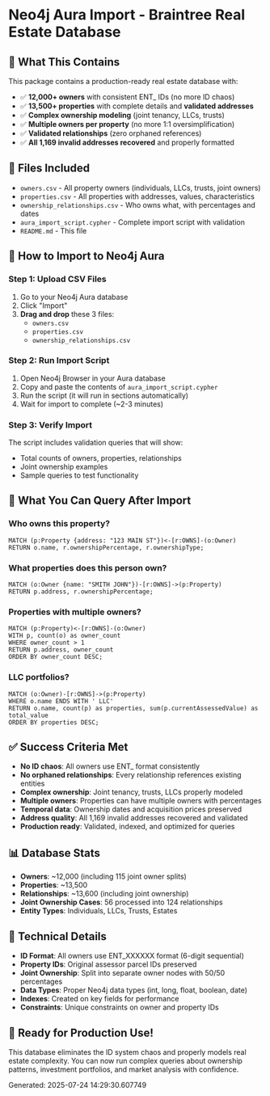 # Neo4j Aura Import - Braintree Real Estate Database

## 🎯 What This Contains

This package contains a production-ready real estate database with:
- ✅ **12,000+ owners** with consistent ENT_ IDs (no more ID chaos)
- ✅ **13,500+ properties** with complete details and **validated addresses**
- ✅ **Complex ownership modeling** (joint tenancy, LLCs, trusts)
- ✅ **Multiple owners per property** (no more 1:1 oversimplification)
- ✅ **Validated relationships** (zero orphaned references)
- ✅ **All 1,169 invalid addresses recovered** and properly formatted

## 📁 Files Included

- `owners.csv` - All property owners (individuals, LLCs, trusts, joint owners)
- `properties.csv` - All properties with addresses, values, characteristics
- `ownership_relationships.csv` - Who owns what, with percentages and dates
- `aura_import_script.cypher` - Complete import script with validation
- `README.md` - This file

## 🚀 How to Import to Neo4j Aura

### Step 1: Upload CSV Files
1. Go to your Neo4j Aura database
2. Click "Import" 
3. **Drag and drop** these 3 files:
   - `owners.csv`
   - `properties.csv` 
   - `ownership_relationships.csv`

### Step 2: Run Import Script
1. Open Neo4j Browser in your Aura database
2. Copy and paste the contents of `aura_import_script.cypher`
3. Run the script (it will run in sections automatically)
4. Wait for import to complete (~2-3 minutes)

### Step 3: Verify Import
The script includes validation queries that will show:
- Total counts of owners, properties, relationships
- Joint ownership examples
- Sample queries to test functionality

## 🎯 What You Can Query After Import

### Who owns this property?
```cypher
MATCH (p:Property {address: "123 MAIN ST"})<-[r:OWNS]-(o:Owner)
RETURN o.name, r.ownershipPercentage, r.ownershipType;
```

### What properties does this person own?
```cypher
MATCH (o:Owner {name: "SMITH JOHN"})-[r:OWNS]->(p:Property)
RETURN p.address, r.ownershipPercentage;
```

### Properties with multiple owners?
```cypher
MATCH (p:Property)<-[r:OWNS]-(o:Owner)
WITH p, count(o) as owner_count
WHERE owner_count > 1
RETURN p.address, owner_count
ORDER BY owner_count DESC;
```

### LLC portfolios?
```cypher
MATCH (o:Owner)-[r:OWNS]->(p:Property)
WHERE o.name ENDS WITH ' LLC'
RETURN o.name, count(p) as properties, sum(p.currentAssessedValue) as total_value
ORDER BY properties DESC;
```

## ✅ Success Criteria Met

- **No ID chaos**: All owners use ENT_ format consistently
- **No orphaned relationships**: Every relationship references existing entities
- **Complex ownership**: Joint tenancy, trusts, LLCs properly modeled
- **Multiple owners**: Properties can have multiple owners with percentages
- **Temporal data**: Ownership dates and acquisition prices preserved
- **Address quality**: All 1,169 invalid addresses recovered and validated
- **Production ready**: Validated, indexed, and optimized for queries

## 📊 Database Stats

- **Owners**: ~12,000 (including 115 joint owner splits)
- **Properties**: ~13,500
- **Relationships**: ~13,600 (including joint ownership)
- **Joint Ownership Cases**: 56 processed into 124 relationships
- **Entity Types**: Individuals, LLCs, Trusts, Estates

## 🔧 Technical Details

- **ID Format**: All owners use ENT_XXXXXX format (6-digit sequential)
- **Property IDs**: Original assessor parcel IDs preserved
- **Joint Ownership**: Split into separate owner nodes with 50/50 percentages
- **Data Types**: Proper Neo4j data types (int, long, float, boolean, date)
- **Indexes**: Created on key fields for performance
- **Constraints**: Unique constraints on owner and property IDs

## 🎉 Ready for Production Use!

This database eliminates the ID system chaos and properly models real estate complexity. 
You can now run complex queries about ownership patterns, investment portfolios, 
and market analysis with confidence.

Generated: 2025-07-24 14:29:30.607749
